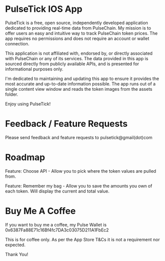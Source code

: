 # PulseTick IOS App
PulseTick is a free, open source, independently developed application dedicated to providing real-time data from PulseChain. My mission is to offer users an easy and intuitive way to track PulseChain token prices. The app requires no permissions and does not require an account or wallet connection. 

This application is not affiliated with, endorsed by, or directly associated with PulseChain or any of its services. The data provided in this app is sourced directly from publicly available APIs, and is presented for informational purposes only.

I'm dedicated to maintaining and updating this app to ensure it provides the most accurate and up-to-date information possible. The app runs out of a single content view window and reads the token images from the assets folder.

Enjoy using PulseTick!

# Feedback / Feature Requests
Please send feedback and feature requests to pulsetick@gmail(dot)com

# Roadmap
Feature: Choose API - Allow you to pick where the token values are pulled from.

Feature: Remember my bag - Allow you to save the amounts you own of each token. Will display the current and total value.

# Buy Me A Coffee
If you want to buy me a coffee, my Pulse Wallet is 0x6387Fa88E71c16Bf4fc7DA3c03075D211A1FbEc2

This is for coffee only. As per the App Store T&Cs it is not a requirement nor expected. 

Thank You!
